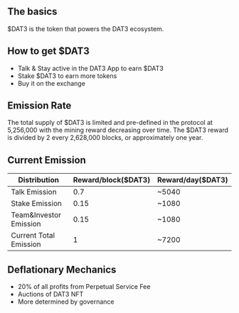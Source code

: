 ## The basics
$DAT3 is the token that powers the DAT3 ecosystem.

## How to get $DAT3
- Talk & Stay active in the DAT3 App to earn $DAT3
- Stake $DAT3 to earn more tokens
- Buy it on the exchange

## Emission Rate
The total supply of $DAT3 is limited and pre-defined in the protocol at 5,256,000 with the mining reward decreasing over time. 
The $DAT3 reward is divided by 2 every 2,628,000 blocks, or approximately one year. 

## Current Emission
| Distribution           | Reward/block($DAT3) | Reward/day($DAT3) |
|------------------------|---------------------|------------------|
| Talk Emission          | 0.7                 | ~5040            |
| Stake Emission         | 0.15                | ~1080            |
| Team&Investor Emission | 0.15                | ~1080            |
| Current Total Emission | 1                   | ~7200            |

## Deflationary Mechanics
- 20% of all profits from Perpetual Service Fee
- Auctions of DAT3 NFT
- More determined by governance
